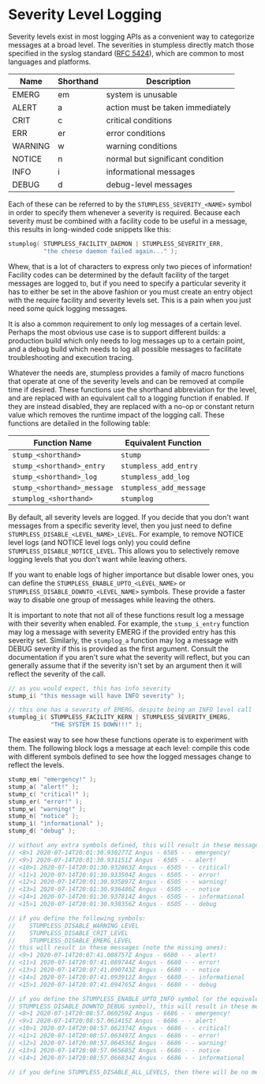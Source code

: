 # Severity Level Logging

Severity levels exist in most logging APIs as a convenient way to categorize messages at a broad level. The severities in stumpless directly match those specified in the syslog standard ([RFC 5424](https://tools.ietf.org/html/rfc5424)), which are common to most languages and platforms.

 | Name    | Shorthand | Description                      |
 |---------|-----------|----------------------------------|
 | EMERG   | em        | system is unusable               |
 | ALERT   | a         | action must be taken immediately |
 | CRIT    | c         | critical conditions              |
 | ERR     | er        | error conditions                 |
 | WARNING | w         | warning conditions               |
 | NOTICE  | n         | normal but significant condition |
 | INFO    | i         | informational messages           |
 | DEBUG   | d         | debug-level messages             |

Each of these can be referred to by the `STUMPLESS_SEVERITY_<NAME>` symbol in order to specify them whenever a severity is required. Because each severity must be combined with a facility code to be useful in a message, this results in long-winded code snippets like this:

```c
stumplog( STUMPLESS_FACILITY_DAEMON | STUMPLESS_SEVERITY_ERR,
          "the cheese daemon failed again..." );
```

Whew, that is a lot of characters to express only two pieces of information! Facility codes can be determined by the default facility of the target messages are logged to, but if you need to specify a particular severity it has to either be set in the above fashion or you must create an entry object with the require facility and severity levels set. This is a pain when you just need some quick logging messages.

It is also a common requirement to only log messages of a certain level. Perhaps the most obvious use case is to support different builds: a production build which only needs to log messages up to a certain point, and a debug build which needs to log all possible messages to facilitate troubleshooting and execution tracing.

Whatever the needs are, stumpless provides a family of macro functions that operate at one of the severity levels and can be removed at compile time if desired. These functions use the shorthand abbreviation for the level, and are replaced with an equivalent call to a logging function if enabled. If they are instead disabled, they are replaced with a no-op or constant return value which removes the runtime impact of the logging call. These functions are detailed in the following table:

 | Function Name               | Equivalent Function     |
 |-----------------------------|-------------------------|
 | `stump_<shorthand>`         | `stump`                 |
 | `stump_<shorthand>_entry`   | `stumpless_add_entry`   |
 | `stump_<shorthand>_log`     | `stumpless_add_log`     |
 | `stump_<shorthand>_message` | `stumpless_add_message` |
 | `stumplog_<shorthand>`      | `stumplog`              |

By default, all severity levels are logged. If you decide that you don't want messages from a specific severity level, then you just need to define `STUMPLESS_DISABLE_<LEVEL_NAME>_LEVEL`. For example, to remove NOTICE level logs (and NOTICE level logs only) you could define `STUMPLESS_DISABLE_NOTICE_LEVEL`. This allows you to selectively remove logging levels that you don't want while leaving others.

If you want to enable logs of higher importance but disable lower ones, you can define the `STUMPLESS_ENABLE_UPTO_<LEVEL_NAME>` or `STUMPLESS_DISABLE_DOWNTO_<LEVEL_NAME>` symbols. These provide a faster way to disable one group of messages while leaving the others.

It is important to note that not all of these functions result log a message with their severity when enabled. For example, the `stump_i_entry` function may log a message with severity EMERG if the provided entry has this severity set. Similarly, the `stumplog_a` function may log a message with DEBUG severity if this is provided as the first argument. Consult the documentation if you aren't sure what the severity will reflect, but you can generally assume that if the severity isn't set by an argument then it will reflect the severity of the call.

```c
// as you would expect, this has info severity
stump_i( "this message will have INFO severity" );

// this one has a severity of EMERG, despite being an INFO level call
stumplog_i( STUMPLESS_FACILITY_KERN | STUMPLESS_SEVERITY_EMERG,
            "THE SYSTEM IS DOWN!!!" );
```

The easiest way to see how these functions operate is to experiment with them. The following block logs a message at each level: compile this code with different symbols defined to see how the logged messages change to reflect the levels.

```c
stump_em( "emergency!" );
stump_a( "alert!" );
stump_c( "critical!" );
stump_er( "error!" );
stump_w( "warning!" );
stump_n( "notice" );
stump_i( "informational" );
stump_d( "debug" );

// without any extra symbols defined, this will result in these messages:
// <8>1 2020-07-14T20:01:30.930277Z Angus - 6505 - - emergency!
// <9>1 2020-07-14T20:01:30.931151Z Angus - 6505 - - alert!
// <10>1 2020-07-14T20:01:30.932863Z Angus - 6505 - - critical!
// <11>1 2020-07-14T20:01:30.933504Z Angus - 6505 - - error!
// <12>1 2020-07-14T20:01:30.935897Z Angus - 6505 - - warning!
// <13>1 2020-07-14T20:01:30.936486Z Angus - 6505 - - notice
// <14>1 2020-07-14T20:01:30.937814Z Angus - 6505 - - informational
// <15>1 2020-07-14T20:01:30.938356Z Angus - 6505 - - debug

// if you define the following symbols:
//    STUMPLESS_DISABLE_WARNING_LEVEL
//    STUMPLESS_DISABLE_CRIT_LEVEL
//    STUMPLESS_DISABLE_EMERG_LEVEL
// this will result in these messages (note the missing ones):
// <9>1 2020-07-14T20:07:41.088757Z Angus - 6680 - - alert!
// <11>1 2020-07-14T20:07:41.089744Z Angus - 6680 - - error!
// <13>1 2020-07-14T20:07:41.090743Z Angus - 6680 - - notice
// <14>1 2020-07-14T20:07:41.093912Z Angus - 6680 - - informational
// <15>1 2020-07-14T20:07:41.094765Z Angus - 6680 - - debug

// if you define the STUMPLESS_ENABLE_UPTO_INFO symbol (or the equivalent
// STUMPLESS_DISABLE_DOWNTO_DEBUG symbol), this will result in these messages:
// <8>1 2020-07-14T20:08:57.060259Z Angus - 6686 - - emergency!
// <9>1 2020-07-14T20:08:57.061415Z Angus - 6686 - - alert!
// <10>1 2020-07-14T20:08:57.062374Z Angus - 6686 - - critical!
// <11>1 2020-07-14T20:08:57.063497Z Angus - 6686 - - error!
// <12>1 2020-07-14T20:08:57.064536Z Angus - 6686 - - warning!
// <13>1 2020-07-14T20:08:57.065685Z Angus - 6686 - - notice
// <14>1 2020-07-14T20:08:57.066834Z Angus - 6686 - - informational

// if you define STUMPLESS_DISABLE_ALL_LEVELS, then there will be no messages!
```

